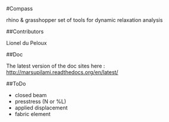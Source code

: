 #Compass

rhino & grasshopper set of tools for dynamic relaxation analysis

##Contributors

Lionel du Peloux

##Doc

The latest version of the doc sites here : http://marsupilami.readthedocs.org/en/latest/

##ToDo

- closed beam
- presstress (N or %L)
- applied displacement
- fabric element
